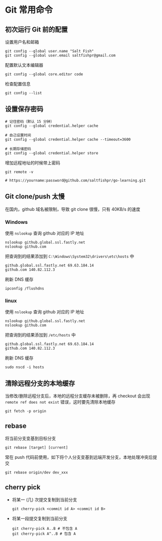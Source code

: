 # Git 常用命令


<!--more-->

## 初次运行 Git 前的配置

设置用户名和邮箱

```shell
git config --global user.name "Salt Fish"
git config --global user.email saltfishpr@gmail.com
```

配置默认文本编辑器

```shell
git config --global core.editor code
```

检查配置信息

```shell
git config --list
```

## 设置保存密码

```shell
# 记住密码（默认 15 分钟）
git config --global credential.helper cache

# 自己设置时间
git config --global credential.helper cache --timeout=3600

# 长期存储密码
git config --global credential.helper store
```

增加远程地址的时候带上密码

```
git remote -v

# https://yourname:password@github.com/saltfishpr/go-learning.git
```

## Git clone/push 太慢

在国内，github 域名被限制，导致 git clone 很慢，只有 40KB/s 的速度

### Windows

使用 `nslookup` 查询 github 对应的 IP 地址

```shell
nslookup github.global.ssl.fastly.net
nslookup github.com
```

把查询到的结果添加到 `C:\Windows\System32\drivers\etc\hosts` 中

```text
github.global.ssl.fastly.net 69.63.184.14
github.com 140.82.112.3
```

刷新 DNS 缓存

```shell
ipconfig /flushdns
```

### linux

使用 `nslookup` 查询 github 对应的 IP 地址

```shell
nslookup github.global.ssl.fastly.net
nslookup github.com
```

把查询到的结果添加到 `/etc/hosts` 中

```text
github.global.ssl.fastly.net 69.63.184.14
github.com 140.82.112.3
```

刷新 DNS 缓存

```shell
sudo nscd -i hosts
```

## 清除远程分支的本地缓存

当修改/删除远程分支后，本地的远程分支缓存未被删除，再 checkout 会出现 `remote ref does not exist` 错误，这时要先清除本地缓存

```shell
git fetch -p origin
```

## rebase

将当前分支变基到目标分支

```shell
git rebase [target] [current]
```

常在 push 代码前使用，如下将个人分支变基到远端开发分支，本地处理冲突后提交

```shell
git rebase origin/dev dev_xxx
```

## cherry pick

- 将某一 (几) 次提交复制到当前分支

  ```shell
  git cherry-pick <commit id A> <commit id B>
  ```

- 将某一段提交复制到当前分支

  ```shell
  git cherry-pick A..B # 不包含 A
  git cherry-pick A^..B # 包含 A
  ```

